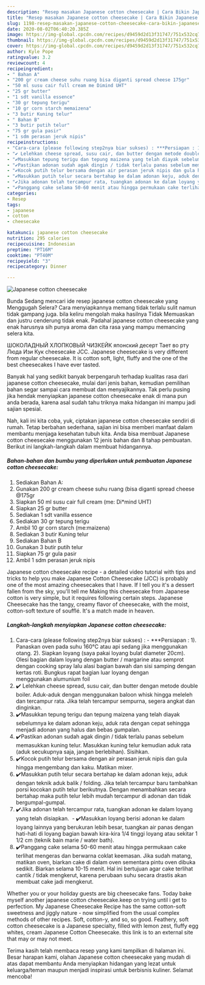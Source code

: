 ```yaml
---
description: "Resep masakan Japanese cotton cheesecake | Cara Bikin Japanese cotton cheesecake Yang Enak Banget"
title: "Resep masakan Japanese cotton cheesecake | Cara Bikin Japanese cotton cheesecake Yang Enak Banget"
slug: 1198-resep-masakan-japanese-cotton-cheesecake-cara-bikin-japanese-cotton-cheesecake-yang-enak-banget
date: 2020-08-02T06:40:20.385Z
image: https://img-global.cpcdn.com/recipes/d9459d2d13f31747/751x532cq70/japanese-cotton-cheesecake-foto-resep-utama.jpg
thumbnail: https://img-global.cpcdn.com/recipes/d9459d2d13f31747/751x532cq70/japanese-cotton-cheesecake-foto-resep-utama.jpg
cover: https://img-global.cpcdn.com/recipes/d9459d2d13f31747/751x532cq70/japanese-cotton-cheesecake-foto-resep-utama.jpg
author: Kyle Pope
ratingvalue: 3.2
reviewcount: 4
recipeingredient:
- " Bahan A"
- "200 gr cream cheese suhu ruang bisa diganti spread cheese 175gr"
- "50 ml susu cair full cream me Dimind UHT"
- "25 gr butter"
- "1 sdt vanilla essence"
- "30 gr tepung terigu"
- "10 gr corn starch memaizena"
- "3 butir Kuning telur"
- " Bahan B"
- "3 butir putih telur"
- "75 gr gula pasir"
- "1 sdm perasan jeruk nipis"
recipeinstructions:
- "Cara-cara (please following step2nya biar sukses) : ***Persiapan : 1). Panaskan oven pada suhu 160°C atau api sedang jika menggunakan otang. 2). Siapkan loyang (saya pakai loyang bulat diameter 20cm). Olesi bagian dalam loyang dengan butter / margarine atau semprot dengan cooking spray lalu alasi bagian bawah dan sisi samping dengan kertas roti. Bungkus rapat bagian luar loyang dengan menggunakan alumunium foil"
- "✔️ Lelehkan cheese spread, susu cair, dan butter dengan metode double boiler. Aduk-aduk dengan menggunakan baloon whisk hingga meleleh dan tercampur rata. Jika telah tercampur sempurna, segera angkat dan dinginkan."
- "✔️Masukkan tepung terigu dan tepung maizena yang telah diayak sebelumnya ke dalam adonan keju, aduk rata dengan cepat sehingga menjadi adonan yang halus dan bebas gumpalan."
- "✔️Pastikan adonan sudah agak dingin / tidak terlalu panas sebelum memasukkan kuning telur. Masukkan kuning telur kemudian aduk rata (aduk secukupnya saja, jangan berlebihan). Sisihkan."
- "✔️Kocok putih telur bersama dengan air perasan jeruk nipis dan gula hingga mengembang dan kaku. Matikan mixer."
- "✔️Masukkan putih telur secara bertahap ke dalam adonan keju, aduk dengan teknik aduk balik / folding. Jika telah tercampur baru tambahkan porsi kocokan putih telur berikutnya. Dengan menambahkan secara bertahap maka putih telur lebih mudah tercampur di adonan dan tidak bergumpal-gumpal."
- "✔️Jika adonan telah tercampur rata, tuangkan adonan ke dalam loyang yang telah disiapkan.  ✔️Masukkan loyang berisi adonan ke dalam loyang lainnya yang berukuran lebih besar, tuangkan air panas dengan hati-hati di loyang bagian bawah kira-kira 1/4 tinggi loyang atau sekitar 1 1/2 cm (teknik bain marie / water bath)."
- "✔️Panggang cake selama 50-60 menit atau hingga permukaan cake terlihat mengeras dan berwarna coklat keemasan. Jika sudah matang, matikan oven, biarkan cake di dalam oven sementara pintu oven dibuka sedikit. Biarkan selama 10-15 menit. Hal ini bertujuan agar cake terlihat cantik / tidak mengkerut, karena perubaan suhu secara drastis akan membuat cake jadi mengkerut."
categories:
- Resep
tags:
- japanese
- cotton
- cheesecake

katakunci: japanese cotton cheesecake 
nutrition: 295 calories
recipecuisine: Indonesian
preptime: "PT16M"
cooktime: "PT40M"
recipeyield: "3"
recipecategory: Dinner

---
```



![Japanese cotton cheesecake](https://img-global.cpcdn.com/recipes/d9459d2d13f31747/751x532cq70/japanese-cotton-cheesecake-foto-resep-utama.jpg)

Bunda Sedang mencari ide resep japanese cotton cheesecake yang Menggugah Selera? Cara menyiapkannya memang tidak terlalu sulit namun tidak gampang juga. bila keliru mengolah maka hasilnya Tidak Memuaskan dan justru cenderung tidak enak. Padahal japanese cotton cheesecake yang enak harusnya sih punya aroma dan cita rasa yang mampu memancing selera kita.

ШОКОЛАДНЫЙ ХЛОПКОВЫЙ ЧИЗКЕЙК японский десерт Тает во рту Люда Изи Кук cheesecake JCC. Japanese cheesecake is very different from regular cheesecake. It is cotton soft, light, fluffy and the one of the best cheesecakes I have ever tasted.

Banyak hal yang sedikit banyak berpengaruh terhadap kualitas rasa dari japanese cotton cheesecake, mulai dari jenis bahan, kemudian pemilihan bahan segar sampai cara membuat dan menyajikannya. Tak perlu pusing jika hendak menyiapkan japanese cotton cheesecake enak di mana pun anda berada, karena asal sudah tahu triknya maka hidangan ini mampu jadi sajian spesial.


Nah, kali ini kita coba, yuk, ciptakan japanese cotton cheesecake sendiri di rumah. Tetap berbahan sederhana, sajian ini bisa memberi manfaat dalam membantu menjaga kesehatan tubuh kita. Anda bisa membuat Japanese cotton cheesecake menggunakan 12 jenis bahan dan 8 tahap pembuatan. Berikut ini langkah-langkah dalam membuat hidangannya.

<!--inarticleads1-->

##### Bahan-bahan dan bumbu yang diperlukan untuk pembuatan Japanese cotton cheesecake:

1. Sediakan  Bahan A:
1. Gunakan 200 gr cream cheese suhu ruang (bisa diganti spread cheese @175gr
1. Siapkan 50 ml susu cair full cream (me: Di*mind UHT)
1. Siapkan 25 gr butter
1. Sediakan 1 sdt vanilla essence
1. Sediakan 30 gr tepung terigu
1. Ambil 10 gr corn starch (me:maizena)
1. Sediakan 3 butir Kuning telur
1. Sediakan  Bahan B
1. Gunakan 3 butir putih telur
1. Siapkan 75 gr gula pasir
1. Ambil 1 sdm perasan jeruk nipis


Japanese cotton cheesecake recipe - a detailed video tutorial with tips and tricks to help you make Japanese Cotton Cheesecake (JCC) is probably one of the most amazing cheesecakes that I have. If I tell you it&#39;s a dessert fallen from the sky, you&#39;ll tell me Making this cheesecake from Japanese cotton is very simple, but it requires following certain steps. Japanese Cheesecake has the tangy, creamy flavor of cheesecake, with the moist, cotton-soft texture of soufflé. It&#39;s a match made in heaven. 

<!--inarticleads2-->

##### Langkah-langkah menyiapkan Japanese cotton cheesecake:

1. Cara-cara (please following step2nya biar sukses) : - ***Persiapan : 1). Panaskan oven pada suhu 160°C atau api sedang jika menggunakan otang. 2). Siapkan loyang (saya pakai loyang bulat diameter 20cm). Olesi bagian dalam loyang dengan butter / margarine atau semprot dengan cooking spray lalu alasi bagian bawah dan sisi samping dengan kertas roti. Bungkus rapat bagian luar loyang dengan menggunakan alumunium foil
1. ✔️ Lelehkan cheese spread, susu cair, dan butter dengan metode double boiler. Aduk-aduk dengan menggunakan baloon whisk hingga meleleh dan tercampur rata. Jika telah tercampur sempurna, segera angkat dan dinginkan.
1. ✔️Masukkan tepung terigu dan tepung maizena yang telah diayak sebelumnya ke dalam adonan keju, aduk rata dengan cepat sehingga menjadi adonan yang halus dan bebas gumpalan.
1. ✔️Pastikan adonan sudah agak dingin / tidak terlalu panas sebelum memasukkan kuning telur. Masukkan kuning telur kemudian aduk rata (aduk secukupnya saja, jangan berlebihan). Sisihkan.
1. ✔️Kocok putih telur bersama dengan air perasan jeruk nipis dan gula hingga mengembang dan kaku. Matikan mixer.
1. ✔️Masukkan putih telur secara bertahap ke dalam adonan keju, aduk dengan teknik aduk balik / folding. Jika telah tercampur baru tambahkan porsi kocokan putih telur berikutnya. Dengan menambahkan secara bertahap maka putih telur lebih mudah tercampur di adonan dan tidak bergumpal-gumpal.
1. ✔️Jika adonan telah tercampur rata, tuangkan adonan ke dalam loyang yang telah disiapkan.  - ✔️Masukkan loyang berisi adonan ke dalam loyang lainnya yang berukuran lebih besar, tuangkan air panas dengan hati-hati di loyang bagian bawah kira-kira 1/4 tinggi loyang atau sekitar 1 1/2 cm (teknik bain marie / water bath).
1. ✔️Panggang cake selama 50-60 menit atau hingga permukaan cake terlihat mengeras dan berwarna coklat keemasan. Jika sudah matang, matikan oven, biarkan cake di dalam oven sementara pintu oven dibuka sedikit. Biarkan selama 10-15 menit. Hal ini bertujuan agar cake terlihat cantik / tidak mengkerut, karena perubaan suhu secara drastis akan membuat cake jadi mengkerut.


Whether you or your holiday guests are big cheesecake fans. Today bake myself another japanese cotton cheesecake.keep on trying until i get to perfection. My Japanese Cheesecake Recipe has the same cotton-soft sweetness and jiggly nature - now simplified from the usual complex methods of other recipes. Soft, cotton-y, and so, so good. Feathery, soft cotton cheesecake is a Japanese specialty, filled with lemon zest, fluffy egg whites, cream Japanese Cotton Cheesecake. this link is to an external site that may or may not meet. 

Terima kasih telah membaca resep yang kami tampilkan di halaman ini. Besar harapan kami, olahan Japanese cotton cheesecake yang mudah di atas dapat membantu Anda menyiapkan hidangan yang lezat untuk keluarga/teman maupun menjadi inspirasi untuk berbisnis kuliner. Selamat mencoba!
